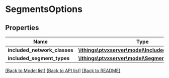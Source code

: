 # SegmentsOptions

## Properties
Name | Type | Description | Notes
------------ | ------------- | ------------- | -------------
**included_network_classes** | [**\ithings\ptvxserver\model\IncludedNetworkClasses**](IncludedNetworkClasses.md) |  | [optional] 
**included_segment_types** | [**\ithings\ptvxserver\model\SegmentType[]**](SegmentType.md) |  | [optional] 

[[Back to Model list]](../../README.md#documentation-for-models) [[Back to API list]](../../README.md#documentation-for-api-endpoints) [[Back to README]](../../README.md)

